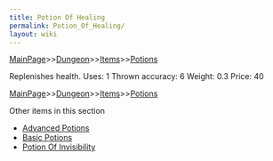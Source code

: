 ```yaml
---
title: Potion Of Healing
permalink: Potion_Of_Healing/
layout: wiki
---
```


[MainPage](/keeperrl_wiki/ "wikilink")>>[Dungeon](/keeperrl_wiki/Dungeon "wikilink")>>[Items](/keeperrl_wiki/Items_Guide "wikilink")>>[Potions](/keeperrl_wiki/Potions "wikilink")

 Replenishes health.
 Uses: 1
 Thrown accuracy: 6
 Weight: 0.3
 Price: 40

[MainPage](/keeperrl_wiki/ "wikilink")>>[Dungeon](/keeperrl_wiki/Dungeon "wikilink")>>[Items](/keeperrl_wiki/Items_Guide "wikilink")>>[Potions](/keeperrl_wiki/Potions "wikilink")

Other items in this section
-    [Advanced Potions](/keeperrl_wiki/Advanced_Potions "wikilink")
-    [Basic Potions](/keeperrl_wiki/Basic_Potions "wikilink")
-    [Potion Of Invisibility](/keeperrl_wiki/Potion_Of_Invisibility "wikilink")
